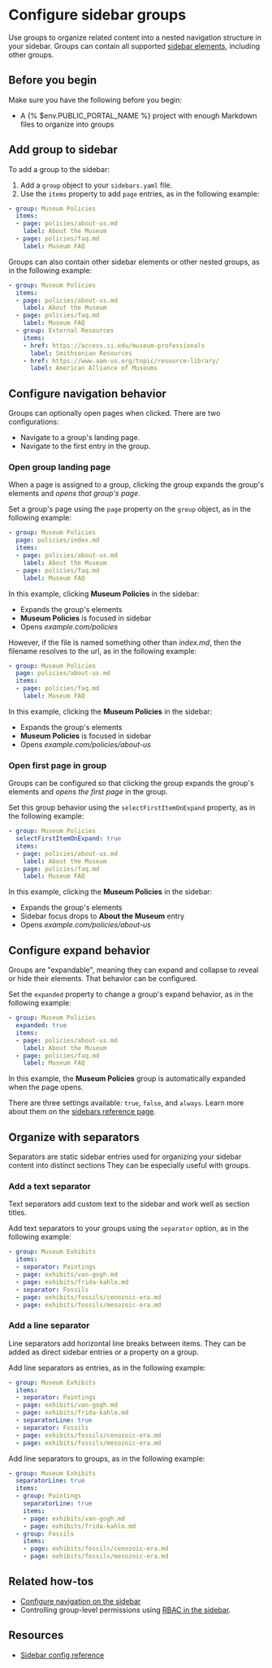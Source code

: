 # Configure sidebar groups

Use groups to organize related content into a nested navigation structure in your sidebar. Groups can contain all supported [sidebar elements](sidebar.md), including other groups.

## Before you begin

Make sure you have the following before you begin:

- A {% $env.PUBLIC_PORTAL_NAME %} project with enough Markdown files to organize into groups

## Add group to sidebar

To add a group to the sidebar:

1. Add a `group` object to your `sidebars.yaml` file.
2. Use the `items` property to add `page` entries, as in the following example:

```yaml {% title="sidebars.yaml" %}
- group: Museum Policies
  items:
  - page: policies/about-us.md
    label: About the Museum
  - page: policies/faq.md
    label: Museum FAQ
```

Groups can also contain other sidebar elements or other nested groups, as in the following example:

```yaml {% title="sidebars.yaml" %}
- group: Museum Policies
  items:
  - page: policies/about-us.md
    label: About the Museum
  - page: policies/faq.md
    label: Museum FAQ
  - group: External Resources
    items:
    - href: https://access.si.edu/museum-professionals
      label: Smithsonian Resources
    - href: https://www.aam-us.org/topic/resource-library/
      label: American Alliance of Museums
```

## Configure navigation behavior

Groups can optionally open pages when clicked. There are two configurations:
- Navigate to a group's landing page.
- Navigate to the first entry in the group.

### Open group landing page

When a page is assigned to a group, clicking the group expands the group's elements and *opens that group's page*.

Set a group's page using the `page` property on the `group` object, as in the following example:

```yaml {% title="sidebars.yaml" %}
- group: Museum Policies
  page: policies/index.md
  items:
  - page: policies/about-us.md
    label: About the Museum
  - page: policies/faq.md
    label: Museum FAQ
```

In this example, clicking **Museum Policies** in the sidebar:
- Expands the group's elements
- **Museum Policies** is focused in sidebar
- Opens _example.com/policies_

However, if the file is named something other than _index.md_, then the filename resolves to the url, as in the following example:

```yaml {% title="sidebars.yaml" %}
- group: Museum Policies
  page: policies/about-us.md
  items:
  - page: policies/faq.md
    label: Museum FAQ
```

In this example, clicking the **Museum Policies** in the sidebar:
- Expands the group's elements
- **Museum Policies** is focused in sidebar
- Opens _example.com/policies/about-us_

### Open first page in group

Groups can be configured so that clicking the group expands the group's elements and _opens the first page_ in the group.

Set this group behavior using the `selectFirstItemOnExpand` property, as in the following example:

```yaml {% title="sidebars.yaml" %}
- group: Museum Policies
  selectFirstItemOnExpand: true
  items:
  - page: policies/about-us.md
    label: About the Museum
  - page: policies/faq.md
    label: Museum FAQ
```

In this example, clicking the **Museum Policies** in the sidebar:
- Expands the group's elements
- Sidebar focus drops to **About the Museum** entry
- Opens _example.com/policies/about-us_

## Configure expand behavior

Groups are "expandable", meaning they can expand and collapse to reveal or hide their elements. That behavior can be configured.

Set the `expanded` property to change a group's expand behavior, as in the following example:

```yaml {% title="sidebars.yaml" %}
- group: Museum Policies
  expanded: true
  items:
  - page: policies/about-us.md
    label: About the Museum
  - page: policies/faq.md
    label: Museum FAQ
```

In this example, the **Museum Policies** group is automatically expanded when the page opens.

There are three settings available: `true`, `false`, and `always`. Learn more about them on the [sidebars reference page](../../reference/sidebars.md).

## Organize with separators

Separators are static sidebar entries used for organizing your sidebar content into distinct sections They can be especially useful with groups.

### Add a text separator

Text separators add custom text to the sidebar and work well as section titles.

Add text separators to your groups using the `separator` option, as in the following example:

```yaml {% title="sidebars.yaml" %}
- group: Museum Exhibits
  items:
  - separator: Paintings
  - page: exhibits/van-gogh.md
  - page: exhibits/frida-kahlo.md
  - separator: Fossils
  - page: exhibits/fossils/cenozoic-era.md
  - page: exhibits/fossils/mesozoic-era.md 
```

### Add a line separator

Line separators add horizontal line breaks between items. They can be added as direct sidebar entries or a property on a group.

Add line separators as entries, as in the following example:

```yaml {% title="sidebars.yaml" %}
- group: Museum Exhibits
  items:
  - separator: Paintings
  - page: exhibits/van-gogh.md
  - page: exhibits/frida-kahlo.md
  - separatorLine: true
  - separator: Fossils
  - page: exhibits/fossils/cenozoic-era.md
  - page: exhibits/fossils/mesozoic-era.md 
```

Add line separators to groups, as in the following example:

```yaml {% title="sidebars.yaml" %}
- group: Museum Exhibits
  separatorLine: true
  items:
  - group: Paintings
    separatorLine: true
    items: 
    - page: exhibits/van-gogh.md
    - page: exhibits/frida-kahlo.md
  - group: Fossils
    items:
    - page: exhibits/fossils/cenozoic-era.md
    - page: exhibits/fossils/mesozoic-era.md 
```

## Related how-tos

* [Configure navigation on the sidebar](./sidebar.md)
* Controlling group-level permissions using [RBAC in the sidebar](../../../setup/how-to/rbac/links-and-groups-permissions.md#in-the-sidebar).

## Resources

* [Sidebar config reference](../../reference/sidebars.md)
